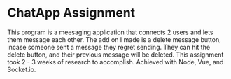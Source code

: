 # ChatApp Assignment 

This program is a meesaging application that connects 2 users and lets them message each other. The add on I made is a delete message button, incase someone sent a message they regret sending. They can hit the delete button, and their previous message will be deleted. This assignment took 2 - 3 weeks of research to accomplish. Achieved with Node, Vue, and Socket.io.
